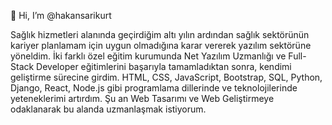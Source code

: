  👋 Hi, I’m @hakansarikurt

Sağlık hizmetleri alanında geçirdiğim altı yılın ardından sağlık sektörünün kariyer planlamam için uygun olmadığına karar vererek yazılım sektörüne yöneldim. İki farklı özel eğitim kurumunda Net Yazılım Uzmanlığı ve Full-Stack Developer eğitimlerini başarıyla tamamladıktan sonra, kendimi geliştirme sürecine girdim. HTML, CSS, JavaScript, Bootstrap, SQL, Python, Django, React, Node.js gibi programlama dillerinde ve teknolojilerinde yeteneklerimi artırdım. Şu an Web Tasarımı ve Web Geliştirmeye odaklanarak bu alanda uzmanlaşmak istiyorum.
